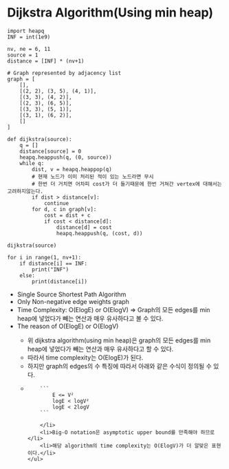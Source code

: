 <h1>Dijkstra Algorithm(Using min heap)</h1>

```
import heapq
INF = int(1e9)

nv, ne = 6, 11
source = 1
distance = [INF] * (nv+1)

# Graph represented by adjacency list
graph = [
    [],
    [(2, 2), (3, 5), (4, 1)],
    [(3, 3), (4, 2)],
    [(2, 3), (6, 5)],
    [(3, 3), (5, 1)],
    [(3, 1), (6, 2)],
    []
]

def dijkstra(source):
    q = []
    distance[source] = 0
    heapq.heappush(q, (0, source))
    while q:
        dist, v = heapq.heappop(q)
        # 현재 노드가 이미 처리된 적이 있는 노드라면 무시
        # 한번 더 거치면 어차피 cost가 더 들기때문에 한번 거쳐간 vertex에 대해서는 고려하지않는다.
        if dist > distance[v]:
            continue
        for d, c in graph[v]:
            cost = dist + c
            if cost < distance[d]:
                distance[d] = cost
                heapq.heappush(q, (cost, d))

dijkstra(source)

for i in range(1, nv+1):
    if distance[i] == INF:
        print("INF")
    else:
        print(distance[i])
```

<ul>
	<li>Single Source Shortest Path Algorithm</li>
	<li>Only Non-negative edge weights graph</li>
	<li>Time Complexity: O(ElogE) or O(ElogV) => Graph의 모든 edges를 min heap에 넣었다가 빼는 연산과 매우 유사하다고 볼 수 있다.</li>
	<li>The reason of O(ElogE) or O(ElogV)</li>
	<ul>
		<li>위 dijkstra algorithm(using min heap)은 graph의 모든 edges를 min heap에 넣었다가 빼는 연산과 매우 유사하다고 할 수 있다.</li>
		<li>따라서 time complexity는 O(ElogE)가 된다.</li>
		<li>하지만 graph의 edges의 수 특징에 따라서 아래와 같은 수식이 정의될 수 있다.</li>
		<li>

		```
			E <= V²
			logE < logV²
			logE < 2logV
		```

		</li>
		<li>Big-O notation은 asymptotic upper bound를 만족해야 하므로</li>
		<li>해당 algorithm의 time complexity는 O(ElogV)가 더 알맞은 표현이다.</li>
	</ul>
</ul>
